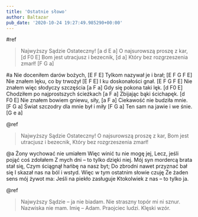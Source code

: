 ```yaml
---
title: 'Ostatnie słowo'
author: Baltazar
pub_date: '2020-10-24 19:27:49.985290+00:00'
---
```


#ref
>Najwyższy Sądzie Ostateczny! [a d E a]
>O najsurowszą proszę z kar, [d F0 E]
>Bom jest utracjusz i bezecnik, [d a]
>Który bez rozgrzeszenia zmarł! [F G a]

#a
Nie doceniłem darów bożych, [E F E]
Tylkom nazywał je i brał; [E F G F E]
Nie znałem lęku, co by trwożył [E F E]
I ku doskonałości gnał. [E F G F E]
Nie znałem więc słodyczy szczęścia [a F a]
Gdy się pokona taki lęk. [d F0 E]
Chodziłem po najprostszych ścieżkach [a F a]
Zbijając bąki ścichapęk. [d F0 E]
Nie znałem bowiem gniewu, siły, [a F a]
Ciekawość nie budziła mnie. [F G a]
Świat szczodry dla mnie był i miły [F G a]
Ten sam na jawie i we śnie. [G e a]

@ref
>Najwyższy Sądzie Ostateczny!
>O najsurowszą proszę z kar,
>Bom jest utracjusz i bezecnik,
>Który bez rozgrzeszenia zmarł!

@a
Żony wychować nie umiałem
Więc winić tu nie mogę jej,
Lecz, jeśli pojąć coś zdołałem
Z mych dni – to tylko dzięki niej.
Mój syn mordercą brata stał się,
Czym ściągnął hańbę na nasz byt;
Do zbrodni nawet przyznać bał się
I skazał nas na ból i wstyd.
Więc w tym ostatnim słowie czuję
Że żaden sens mój żywot ma:
Jeśli na piekło zasługuje
Ktokolwiek z nas – to tylko ja.

@ref
>Najwyższy Sądzie – ja nie biadam.
>Nie straszny topór mi ni sznur.
>Nazwiska nie mam. Imię – Adam.
>Praojciec ludzi. Klęski wzór.